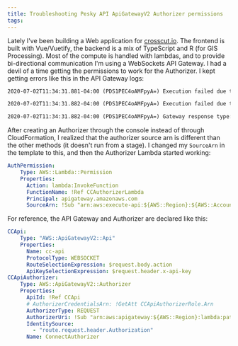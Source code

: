 ```yaml
---
title: Troubleshooting Pesky API ApiGatewayV2 Authorizer permissions
tags:
---
```


Lately I've been building a Web application for [crosscut.io](https://crosscut.io). The frontend is built with Vue/Vuetify, the backend is a mix of TypeScript and R (for GIS Processing). Most of the compute is handled with lambdas, and to provide bi-directional communication I'm using a WebSockets API Gateway. I had a devil of a time getting the permissions to work for the Authorizer. I kept getting errors like this in the API Gateway logs:

```txt
2020-07-02T11:34:31.881-04:00 (PDS1PEC4oAMFpyA=) Execution failed due to configuration error: Invalid permissions on Lambda function

2020-07-02T11:34:31.882-04:00 (PDS1PEC4oAMFpyA=) Execution failed due to configuration error: Authorizer error

2020-07-02T11:34:31.882-04:00 (PDS1PEC4oAMFpyA=) Gateway response type: AUTHORIZER_CONFIGURATION_ERROR with status code: 500
```

After creating an Authorizer through the console instead of through CloudFormation, I realized that the authorizer source arn is different than the other methods (it doesn't run from a stage). I changed my `SourceArn` in the template to this, and then the Authorizer Lambda started working:



```yaml
AuthPermission:
    Type: AWS::Lambda::Permission
    Properties:
      Action: lambda:InvokeFunction
      FunctionName: !Ref CCAuthorizerLambda
      Principal: apigateway.amazonaws.com
      SourceArn: !Sub "arn:aws:execute-api:${AWS::Region}:${AWS::AccountId}:${CCApi}/*"
```

For reference, the API Gateway and Authorizer are declared like this:

```yaml
CCApi:
    Type: "AWS::ApiGatewayV2::Api"
    Properties:
      Name: cc-api
      ProtocolType: WEBSOCKET
      RouteSelectionExpression: $request.body.action
      ApiKeySelectionExpression: $request.header.x-api-key
CCApiAuthorizer:
    Type: AWS::ApiGatewayV2::Authorizer
    Properties:
      ApiId: !Ref CCApi
      # AuthorizerCredentialsArn: !GetAtt CCApiAuthorizerRole.Arn
      AuthorizerType: REQUEST
      AuthorizerUri: !Sub "arn:aws:apigateway:${AWS::Region}:lambda:path/2015-03-31/functions/${CCAuthorizerLambda.Arn}/invocations"
      IdentitySource: 
        - "route.request.header.Authorization"
      Name: ConnectAuthorizer      
```